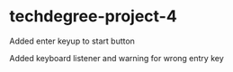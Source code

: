# techdegree-project-4

Added enter keyup to start button

Added keyboard listener and warning for wrong entry key